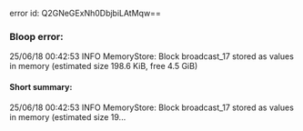 error id: Q2GNeGExNh0DbjbiLAtMqw==
### Bloop error:

25/06/18 00:42:53 INFO MemoryStore: Block broadcast_17 stored as values in memory (estimated size 198.6 KiB, free 4.5 GiB)
#### Short summary: 

25/06/18 00:42:53 INFO MemoryStore: Block broadcast_17 stored as values in memory (estimated size 19...